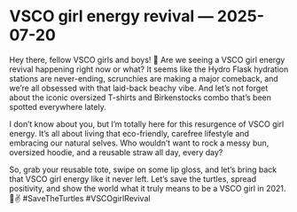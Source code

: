 # VSCO girl energy revival — 2025-07-20

Hey there, fellow VSCO girls and boys! 🌿 Are we seeing a VSCO girl energy revival happening right now or what? It seems like the Hydro Flask hydration stations are never-ending, scrunchies are making a major comeback, and we’re all obsessed with that laid-back beachy vibe. And let’s not forget about the iconic oversized T-shirts and Birkenstocks combo that’s been spotted everywhere lately.

I don’t know about you, but I’m totally here for this resurgence of VSCO girl energy. It’s all about living that eco-friendly, carefree lifestyle and embracing our natural selves. Who wouldn’t want to rock a messy bun, oversized hoodie, and a reusable straw all day, every day?

So, grab your reusable tote, swipe on some lip gloss, and let’s bring back that VSCO girl energy like it never left. Let’s save the turtles, spread positivity, and show the world what it truly means to be a VSCO girl in 2021. 🌊✌️ #SaveTheTurtles #VSCOgirlRevival